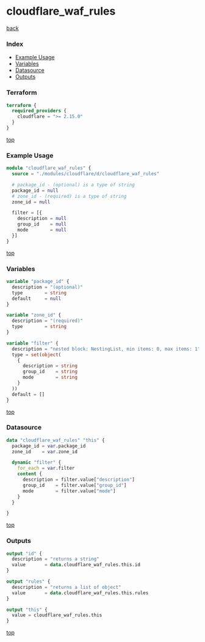 # cloudflare_waf_rules

[back](../cloudflare.md)

### Index

- [Example Usage](#example-usage)
- [Variables](#variables)
- [Datasource](#datasource)
- [Outputs](#outputs)

### Terraform

```terraform
terraform {
  required_providers {
    cloudflare = ">= 2.15.0"
  }
}
```

[top](#index)

### Example Usage

```terraform
module "cloudflare_waf_rules" {
  source = "./modules/cloudflare/d/cloudflare_waf_rules"

  # package_id - (optional) is a type of string
  package_id = null
  # zone_id - (required) is a type of string
  zone_id = null

  filter = [{
    description = null
    group_id    = null
    mode        = null
  }]
}
```

[top](#index)

### Variables

```terraform
variable "package_id" {
  description = "(optional)"
  type        = string
  default     = null
}

variable "zone_id" {
  description = "(required)"
  type        = string
}

variable "filter" {
  description = "nested block: NestingList, min items: 0, max items: 1"
  type = set(object(
    {
      description = string
      group_id    = string
      mode        = string
    }
  ))
  default = []
}
```

[top](#index)

### Datasource

```terraform
data "cloudflare_waf_rules" "this" {
  package_id = var.package_id
  zone_id    = var.zone_id

  dynamic "filter" {
    for_each = var.filter
    content {
      description = filter.value["description"]
      group_id    = filter.value["group_id"]
      mode        = filter.value["mode"]
    }
  }

}
```

[top](#index)

### Outputs

```terraform
output "id" {
  description = "returns a string"
  value       = data.cloudflare_waf_rules.this.id
}

output "rules" {
  description = "returns a list of object"
  value       = data.cloudflare_waf_rules.this.rules
}

output "this" {
  value = cloudflare_waf_rules.this
}
```

[top](#index)